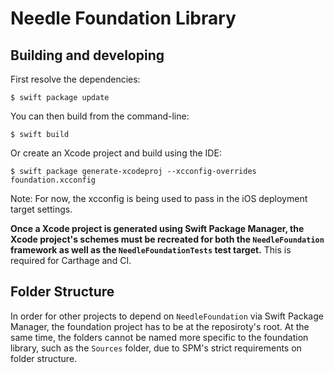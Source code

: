 # Needle Foundation Library

## Building and developing

First resolve the dependencies:

```
$ swift package update
```

You can then build from the command-line:

```
$ swift build
```

Or create an Xcode project and build using the IDE:

```
$ swift package generate-xcodeproj --xcconfig-overrides foundation.xcconfig
```
Note: For now, the xcconfig is being used to pass in the iOS deployment target settings.

**Once a Xcode project is generated using Swift Package Manager, the Xcode project's schemes must be recreated for both the `NeedleFoundation` framework as well as the `NeedleFoundationTests` test target.** This is required for Carthage and CI.

## Folder Structure

In order for other projects to depend on `NeedleFoundation` via Swift Package Manager, the foundation project has to be at the reposiroty's root. At the same time, the folders cannot be named more specific to the foundation library, such as the `Sources` folder, due to SPM's strict requirements on folder structure.

